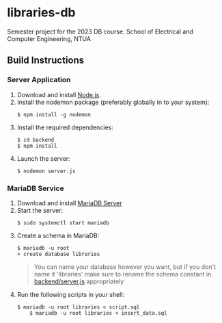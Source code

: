 # libraries-db
Semester project for the 2023 DB course.
School of Electrical and Computer Engineering, NTUA

## Build Instructions
### Server Application
1. Download and install [Node.js](https://nodejs.org/).
2. Install the nodemon package (preferably globally in to your system):
	```shell
	$ npm install -g nodemon
	```
3. Install the required dependencies:
	```shell
    $ cd backend
	$ npm install
	```
4. Launch the server:
	```shell
	$ nodemon server.js
	```

### MariaDB Service
1. Download and install [MariaDB Server](https://mariadb.org/download/?t=mariadb&p=mariadb&r=11.1.0)
2. Start the server:
	```shell
	$ sudo systemctl start mariadb
	```
3. Create a schema in MariaDB:
	```shell
	$ mariadb -u root
    > create database libraries
	```
    > You can name your database however you want, but if you don't name it 'libraries' make sure to rename the schema constant in [backend/server.js](backend/server.js) appropriately
4. Run the following scripts in your shell:
	```shell
	$ mariadb -u root libraries < script.sql
    	$ mariadb -u root libraries < insert_data.sql
	```
